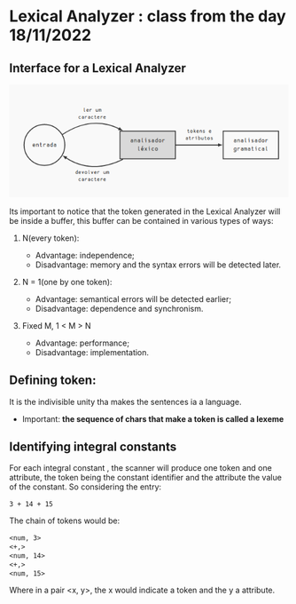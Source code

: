 # Lexical Analyzer : class from the day 18/11/2022

## Interface for a Lexical Analyzer

<center>

![alt text](assets/lexical_analyzer_interface.png "Lexical Analyzer Interface")

</center>

Its important to notice that the token generated in the Lexical Analyzer will be inside a buffer, this buffer can be contained in various types of ways:

1. N(every token):
    * Advantage: independence;
    * Disadvantage: memory and the syntax errors will be detected later.

2. N = 1(one by one token):
    * Advantage: semantical errors will be detected earlier;
    * Disadvantage: dependence and synchronism.

3. Fixed M, 1 < M > N
    * Advantage: performance;
    * Disadvantage: implementation. 

## Defining token:

It is the indivisible unity tha makes the sentences ia a language.

* Important: **the sequence of chars that make a token is called a lexeme**

## Identifying integral constants

For each integral constant , the scanner will produce one token and one attribute, the token being the constant identifier and the attribute the value of the constant. So considering the entry:

```
3 + 14 + 15
```

The chain of tokens would be:

```
<num, 3> 
<+,> 
<num, 14> 
<+,> 
<num, 15>
```

Where in a pair <x, y>, the x would indicate a token and the y a attribute.
